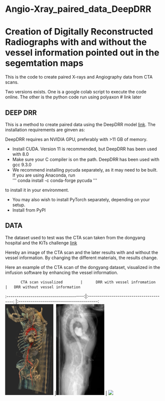 # Angio-Xray_paired_data_DeepDRR

# Creation of Digitally Reconstructed Radiographs with and without the vessel information pointed out in the segemtation maps
This is the code to create paired X-rays and Angiography data from CTA scans. 


Two versions exists. One is a google colab script to execute the code online. 
The other is the python code run using polyaxon # link later



## DEEP DRR
This is a method to create paired data using the DeepDRR model [link](https://github.com/arcadelab/DeepDRR).
The installation requirements are ginven as:

DeepDRR requires an NVIDIA GPU, preferably with >11 GB of memory.

-   Install CUDA. Version 11 is recommended, but DeepDRR has been used with 8.0
-   Make sure your C compiler is on the path. DeepDRR has been used with gcc 9.3.0
-   We recommend installing pycuda separately, as it may need to be built. If you are using Anaconda, run  
'''
    conda install -c conda-forge pycuda
'''

to install it in your environment.

-   You may also wish to install PyTorch separately, depending on your setup.
-   Install from PyPI



## DATA

The dataset used to test was the CTA scan taken from the dongyang hospital and the KiTs challenge [link](https://www.sciencedirect.com/science/article/pii/S2352340922000130)


Hereby an image of the CTA scan and the later results with and without the vessel information. 
By changing the different materials, the results change.


Here an example of the CTA scan of the dongyang dataset, visualized in the imfusion software by enhancing the vessel information.



           CTA scan visualized        |      DRR with vessel infromation      |   DRR without vessel information      
:---------------------------------------:|:----------------------------------------: |:----------------------------------------:  <br />
<img src="https://github.com/PJ-Miller/Angio-Xray_paired_data_DeepDRR/blob/main/images/CTA_scan.png" width=31%>  |<img src="https://github.com/PJ-Miller/Angio-Xray_paired_data_DeepDRR/blob/main/images/DRR_with_5.png" width=31%>  | <img src="https://github.com/PJ-Miller/Angio-Xray_paired_data_DeepDRR/blob/main/images/DRR_with_6.png" width=31%>

